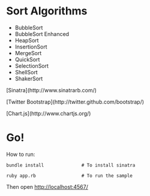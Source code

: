 Sort Algorithms
====
<p>
	<ul>
		<li>BubbleSort</li>
		<li>BubbleSort Enhanced</li>
		<li>HeapSort</li>
		<li>InsertionSort</li>
		<li>MergeSort</li>
		<li>QuickSort</li>
		<li>SelectionSort</li>
		<li>ShellSort</li>
		<li>ShakerSort</li>
	</ul>
</p>

<p>[Sinatra](http://www.sinatrarb.com/)</p>
<p>[Twitter Bootstrap](http://twitter.github.com/bootstrap/)</p>
<p>[Chart.js](http://www.chartjs.org/)</p>


Go!
===

How to run:

    bundle install				# To install sinatra

	ruby app.rb 				# To run the sample
	
Then open [http://localhost:4567/](http://localhost:4567/)